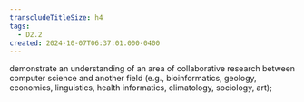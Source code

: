 ```yaml
---
transcludeTitleSize: h4
tags:
  - D2.2
created: 2024-10-07T06:37:01.000-0400
---
```

demonstrate an understanding of an area of collaborative research between computer science and another field (e.g., bioinformatics, geology, economics, linguistics, health informatics, climatology, sociology, art);